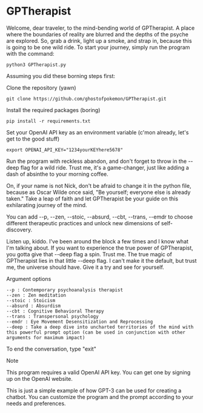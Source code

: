 # GPTherapist

Welcome, dear traveler, to the mind-bending world of GPTherapist. A place where the boundaries of reality are blurred and the depths of the psyche are explored. So, grab a drink, light up a smoke, and strap in, because this is going to be one wild ride. To start your journey, simply run the program with the command:

    python3 GPTherapist.py

Assuming you did these borning steps first:

Clone the repository (yawn)

    git clone https://github.com/ghostofpokemon/GPTherapist.git

Install the required packages (boring)

    pip install -r requirements.txt

Set your OpenAI API key as an environment variable (c'mon already, let's get to the good stuff)

    export OPENAI_API_KEY="1234yourKEYhere5678"


Run the program with reckless abandon, and don't forget to throw in the --deep flag for a wild ride. Trust me, it's a game-changer, just like adding a dash of absinthe to your morning coffee.

On, if your name is not Nick, don't be afraid to change it in the python file, because as Oscar Wilde once said, "Be yourself; everyone else is already taken." Take a leap of faith and let GPTherapist be your guide on this exhilarating journey of the mind.


You can add --p, --zen, --stoic, --absurd, --cbt, --trans, --emdr to choose different therapeutic practices and unlock new dimensions of self-discovery.

Listen up, kiddo. I've been around the block a few times and I know what I'm talking about. If you want to experience the true power of GPTherapist, you gotta give that --deep flag a spin. Trust me. The true magic of GPTherapist lies in that little --deep flag. I can't make it the default, but trust me, the universe should have. Give it a try and see for yourself.

Argument options

    --p : Contemporary psychoanalysis therapist
    --zen : Zen meditation
    --stoic : Stoicism
    --absurd : Absurdism
    --cbt : Cognitive Behavioral Therapy
    --trans : Transpersonal psychology
    --emdr : Eye Movement Desensitization and Reprocessing
    --deep : Take a deep dive into uncharted territories of the mind with this powerful prompt option (can be used in conjunction with other arguments for maximum impact)

To end the conversation, type "exit"

Note

This program requires a valid OpenAI API key. You can get one by signing up on the OpenAI website.

This is just a simple example of how GPT-3 can be used for creating a chatbot. You can customize the program and the prompt according to your needs and preferences.
